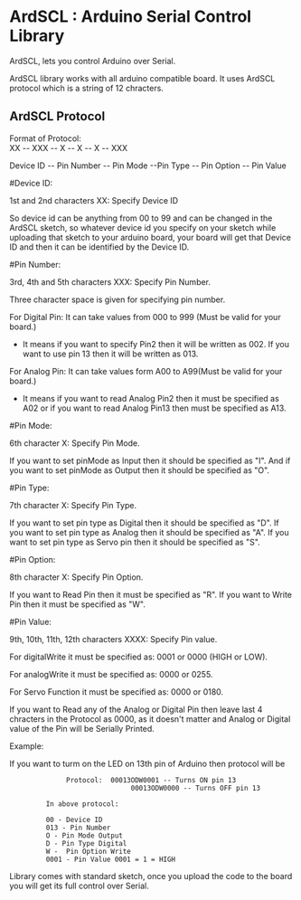 ArdSCL : Arduino Serial Control Library
=======================================

ArdSCL, lets you control Arduino over Serial.

ArdSCL library works with all arduino compatible board. It uses ArdSCL protocol which is a string of 12 chracters.

## ArdSCL Protocol

Format of Protocol:   
                      XX        -- XXX        -- X        -- X       -- X          -- XXX

  Device ID -- Pin Number -- Pin Mode --Pin Type -- Pin Option -- Pin Value

#Device ID:

1st and 2nd characters XX:  Specify Device ID

So device id can be anything from 00 to 99 and can be changed in the ArdSCL sketch, so whatever device id you specify on your sketch while uploading that sketch to your arduino board, your board will get that Device ID and then it can be identified by the Device ID.

#Pin Number:

3rd, 4th and 5th characters XXX: Specify Pin Number.

Three character space is given for specifying pin number.

For Digital Pin: It can take values from 000 to 999 (Must be valid for your board.)
* It means if you want to specify Pin2 then it will be written as 002. If you want to use pin 13 then it will be written as 013.

For Analog Pin: It can take values form A00 to A99(Must be valid for your board.)
* It means if you want to read Analog Pin2 then it must be specified as A02 or if you want to read Analog Pin13 then must be specified as A13.


#Pin Mode:

6th character X: Specify Pin Mode.

If you want to set pinMode as Input then it should be specified as "I".
And if you want to set pinMode as Output then it should be specified as "O".


#Pin Type:


7th character X: Specify Pin Type.

If you want to set pin type as Digital then it should be specified as "D".
If you want to set pin type as Analog then it should be specified as "A".
If you want to set pin type as Servo pin then it should be specified as "S".


#Pin Option:

8th character X: Specify Pin Option.

If you want to Read Pin then it must be specified as "R".
If you want to Write Pin then it must be specified as "W".


#Pin Value:

9th, 10th, 11th, 12th characters XXXX: Specify Pin value.


For digitalWrite it must be specified as: 0001 or 0000  (HIGH or LOW).

For analogWrite it must be specified as: 0000 or 0255.

For Servo Function it must be specified as: 0000 or 0180.


If you want to Read any of the Analog or Digital Pin then leave last 4 chracters in the Protocol as 0000, as it doesn't matter and Analog or Digital value of the Pin will be Serially Printed.

Example:

If you want to turm on the LED on 13th pin of Arduino then protocol will be
    
                  Protocol:  00013ODW0001 -- Turns ON pin 13
                                  00013ODW0000 -- Turns OFF pin 13
            
             In above protocol:
            
             00 - Device ID
             013 - Pin Number
             O - Pin Mode Output
             D - Pin Type Digital
             W -  Pin Option Write
             0001 - Pin Value 0001 = 1 = HIGH
            

Library comes with standard sketch, once you upload the code to the board you will get its full control over Serial.

